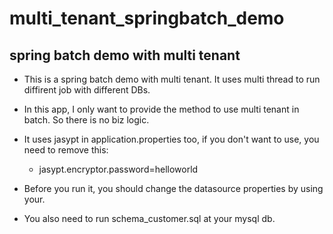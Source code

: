 # multi_tenant_springbatch_demo
## spring batch demo with multi tenant

 * This is a spring batch demo with multi tenant. It uses multi thread to run diffirent job with different DBs.
 * In this app, I only want to provide the method to use multi tenant in batch. So there is no biz logic.
 
 * It uses jasypt in application.properties too, if you don't want to use, you need to remove this:
   * jasypt.encryptor.password=helloworld
 
 * Before you run it, you should change the datasource properties by using your. 
 * You also need to run schema_customer.sql at your mysql db.
